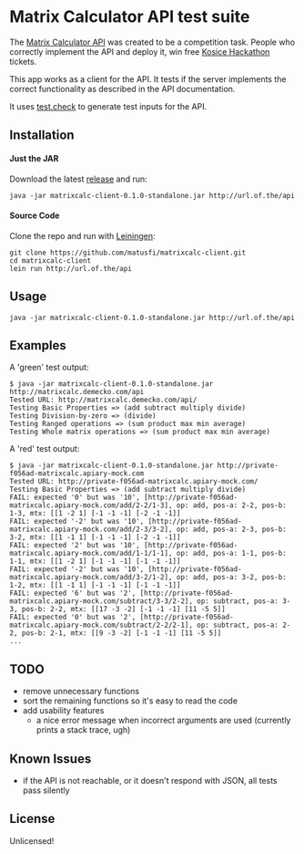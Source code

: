 # Matrix Calculator API test suite

The [Matrix Calculator API](http://docs.matrixcalc.apiary.io/) was created to
be a competition task. People who correctly implement the API and deploy it, 
win free [Kosice Hackathon](http://hackathon.myt-systems.sk/) tickets.

This app works as a client for the API. It tests if the server implements the
correct functionality as described in the API documentation.

It uses [test.check](https://github.com/clojure/test.check) to generate test
inputs for the API.

## Installation

#### Just the JAR

Download the latest [release](https://github.com/matusfi/matrixcalc-client/releases)
and run:

```
java -jar matrixcalc-client-0.1.0-standalone.jar http://url.of.the/api
```

#### Source Code

Clone the repo and run with [Leiningen](http://leiningen.org/):

```
git clone https://github.com/matusfi/matrixcalc-client.git
cd matrixcalc-client
lein run http://url.of.the/api
```

## Usage

```
java -jar matrixcalc-client-0.1.0-standalone.jar http://url.of.the/api
```

## Examples

A 'green' test output:

```
$ java -jar matrixcalc-client-0.1.0-standalone.jar http://matrixcalc.demecko.com/api
Tested URL: http://matrixcalc.demecko.com/api/
Testing Basic Properties => (add subtract multiply divide)
Testing Division-by-zero => (divide)
Testing Ranged operations => (sum product max min average)
Testing Whole matrix operations => (sum product max min average)
```

A 'red' test output:

```
$ java -jar matrixcalc-client-0.1.0-standalone.jar http://private-f056ad-matrixcalc.apiary-mock.com
Tested URL: http://private-f056ad-matrixcalc.apiary-mock.com/
Testing Basic Properties => (add subtract multiply divide)
FAIL: expected '0' but was '10', [http://private-f056ad-matrixcalc.apiary-mock.com/add/2-2/1-3], op: add, pos-a: 2-2, pos-b: 1-3, mtx: [[1 -2 1] [-1 -1 -1] [-2 -1 -1]]
FAIL: expected '-2' but was '10', [http://private-f056ad-matrixcalc.apiary-mock.com/add/2-3/3-2], op: add, pos-a: 2-3, pos-b: 3-2, mtx: [[1 -1 1] [-1 -1 -1] [-2 -1 -1]]
FAIL: expected '2' but was '10', [http://private-f056ad-matrixcalc.apiary-mock.com/add/1-1/1-1], op: add, pos-a: 1-1, pos-b: 1-1, mtx: [[1 -2 1] [-1 -1 -1] [-1 -1 -1]]
FAIL: expected '-2' but was '10', [http://private-f056ad-matrixcalc.apiary-mock.com/add/3-2/1-2], op: add, pos-a: 3-2, pos-b: 1-2, mtx: [[1 -1 1] [-1 -1 -1] [-1 -1 -1]]
FAIL: expected '6' but was '2', [http://private-f056ad-matrixcalc.apiary-mock.com/subtract/3-3/2-2], op: subtract, pos-a: 3-3, pos-b: 2-2, mtx: [[17 -3 -2] [-1 -1 -1] [11 -5 5]]
FAIL: expected '0' but was '2', [http://private-f056ad-matrixcalc.apiary-mock.com/subtract/2-2/2-1], op: subtract, pos-a: 2-2, pos-b: 2-1, mtx: [[9 -3 -2] [-1 -1 -1] [11 -5 5]]
...
```

## TODO

- remove unnecessary functions
- sort the remaining functions so it's easy to read the code
- add usability features
    + a nice error message when incorrect arguments are used (currently prints a stack trace, ugh)

## Known Issues

- if the API is not reachable, or it doesn't respond with JSON, all tests pass silently

## License

Unlicensed!
